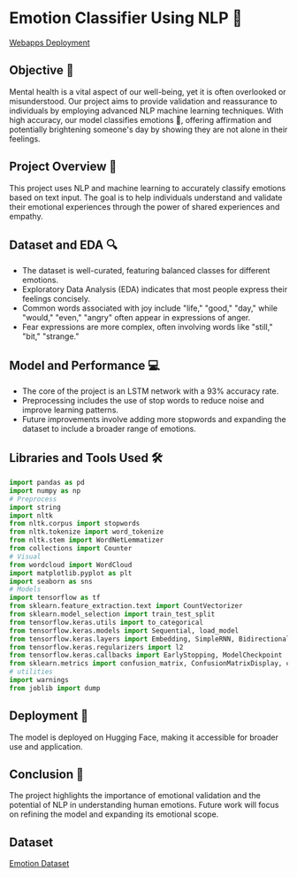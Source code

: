 # Emotion Classifier Using NLP 🧠

[Webapps Deployment](https://huggingface.co/spaces/achmaddhani/Emotion_Classification)

## Objective 🎯

Mental health is a vital aspect of our well-being, yet it is often overlooked or misunderstood. Our project aims to provide validation and reassurance to individuals by employing advanced NLP machine learning techniques. With high accuracy, our model classifies emotions 🌈, offering affirmation and potentially brightening someone's day by showing they are not alone in their feelings.

## Project Overview 📖

This project uses NLP and machine learning to accurately classify emotions based on text input. The goal is to help individuals understand and validate their emotional experiences through the power of shared experiences and empathy.

## Dataset and EDA 🔍

- The dataset is well-curated, featuring balanced classes for different emotions.
- Exploratory Data Analysis (EDA) indicates that most people express their feelings concisely.
- Common words associated with joy include "life," "good," "day," while "would," "even," "angry" often appear in expressions of anger.
- Fear expressions are more complex, often involving words like "still," "bit," "strange."

## Model and Performance 💻

- The core of the project is an LSTM network with a 93% accuracy rate.
- Preprocessing includes the use of stop words to reduce noise and improve learning patterns.
- Future improvements involve adding more stopwords and expanding the dataset to include a broader range of emotions.

## Libraries and Tools Used 🛠️

```python
import pandas as pd
import numpy as np
# Preprocess
import string
import nltk
from nltk.corpus import stopwords
from nltk.tokenize import word_tokenize
from nltk.stem import WordNetLemmatizer
from collections import Counter
# Visual
from wordcloud import WordCloud
import matplotlib.pyplot as plt
import seaborn as sns
# Models
import tensorflow as tf
from sklearn.feature_extraction.text import CountVectorizer
from sklearn.model_selection import train_test_split
from tensorflow.keras.utils import to_categorical
from tensorflow.keras.models import Sequential, load_model
from tensorflow.keras.layers import Embedding, SimpleRNN, Bidirectional, Dense, Dropout, LSTM, TextVectorization
from tensorflow.keras.regularizers import l2
from tensorflow.keras.callbacks import EarlyStopping, ModelCheckpoint
from sklearn.metrics import confusion_matrix, ConfusionMatrixDisplay, classification_report
# utilities
import warnings
from joblib import dump
```

## Deployment 🚀

The model is deployed on Hugging Face, making it accessible for broader use and application.

## Conclusion 📌

The project highlights the importance of emotional validation and the potential of NLP in understanding human emotions. Future work will focus on refining the model and expanding its emotional scope.

## Dataset

[Emotion Dataset](https://www.kaggle.com/datasets/abdallahwagih/emotion-dataset)